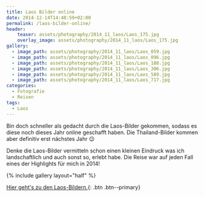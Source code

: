 ```yaml
---
title: Laos Bilder online
date: 2014-12-14T14:48:59+02:00
permalink: /laos-bilder-online/
header:
    teaser: assets/photography/2014_11_laos/Laos_175.jpg
    overlay_image: assets/photography/2014_11_laos/Laos_175.jpg
gallery:
  - image_path: assets/photography/2014_11_laos/Laos_059.jpg
  - image_path: assets/photography/2014_11_laos/Laos_096.jpg
  - image_path: assets/photography/2014_11_laos/Laos_188.jpg
  - image_path: assets/photography/2014_11_laos/Laos_306.jpg 
  - image_path: assets/photography/2014_11_laos/Laos_589.jpg
  - image_path: assets/photography/2014_11_laos/Laos_717.jpg
categories:
  - Fotografie
  - Reisen
tags:
  - Laos
---
```

Bin doch schneller als gedacht durch die Laos-Bilder gekommen, sodass es diese noch dieses Jahr online geschafft haben. 
Die Thailand-Bilder kommen aber definitiv erst nächstes Jahr 😉

Denke die Laos-Bilder vermitteln schon einen kleinen Eindruck was ich landschaftlich und auch sonst so, erlebt habe. 
Die Reise war auf jeden Fall eines der Highlights für mich in 2014!

{% include gallery layout="half" %}

[Hier geht's zu den Laos-Bildern.](/photography/laos-2014/ "Laos 2014"){: .btn .btn--primary}
